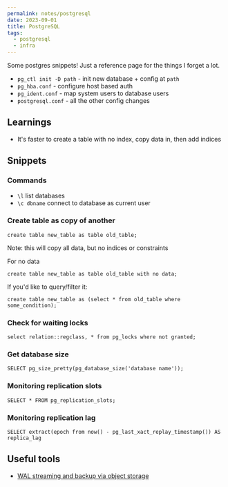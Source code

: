 ```yaml
---
permalink: notes/postgresql
date: 2023-09-01
title: PostgreSQL
tags:
  - postgresql
  - infra
---
```


Some postgres snippets! Just a reference page for the things I forget a lot.

- `pg_ctl init -D path` - init new database + config at `path`
- `pg_hba.conf` - configure host based auth
- `pg_ident.conf` - map system users to database users
- `postgresql.conf` - all the other config changes

## Learnings
- It's faster to create a table with no index, copy data in, then add indices

## Snippets

### Commands

- `\l` list databases
- `\c dbname` connect to database as current user

### Create table as copy of another
```
create table new_table as table old_table;
```
Note: this will copy all data, but no indices or constraints

For no data

```
create table new_table as table old_table with no data;
```

If you'd like to query/filter it:

```
create table new_table as (select * from old_table where some_condition);
```

### Check for waiting locks
```
select relation::regclass, * from pg_locks where not granted;
```

### Get database size

```
SELECT pg_size_pretty(pg_database_size('database name'));
```

### Monitoring replication slots
```
SELECT * FROM pg_replication_slots;
```

### Monitoring replication lag
```
SELECT extract(epoch from now() - pg_last_xact_replay_timestamp()) AS replica_lag
```


## Useful tools
- [WAL streaming and backup via object storage](https://github.com/wal-g/wal-g)